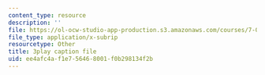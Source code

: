 ```yaml
---
content_type: resource
description: ''
file: https://ol-ocw-studio-app-production.s3.amazonaws.com/courses/7-01sc-fundamentals-of-biology-fall-2011/ee4afc4af1e756468001f0b298134f2b_tMr9XH64rtM.vtt
file_type: application/x-subrip
resourcetype: Other
title: 3play caption file
uid: ee4afc4a-f1e7-5646-8001-f0b298134f2b
---
```

